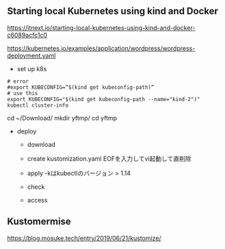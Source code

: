 

## Starting local Kubernetes using kind and Docker

https://itnext.io/starting-local-kubernetes-using-kind-and-docker-c6089acfc1c0
	
https://kubernetes.io/examples/application/wordpress/wordpress-deployment.yaml

- set up k8s
```
# error
#export KUBECONFIG=”$(kind get kubeconfig-path)” 
# use this
export KUBECONFIG="$(kind get kubeconfig-path --name="kind-2")"
kubectl cluster-info
```

cd ~/Download/
mkdir yftmp/
cd yftmp

- deploy
	- download
	- create kustomization.yaml
		EOFを入力してvi起動して直削除
	- apply 
		-kはkubectlのバージョン > 1.14
		
	- check
	- access

## Kustomermise
https://blog.mosuke.tech/entry/2019/06/21/kustomize/



